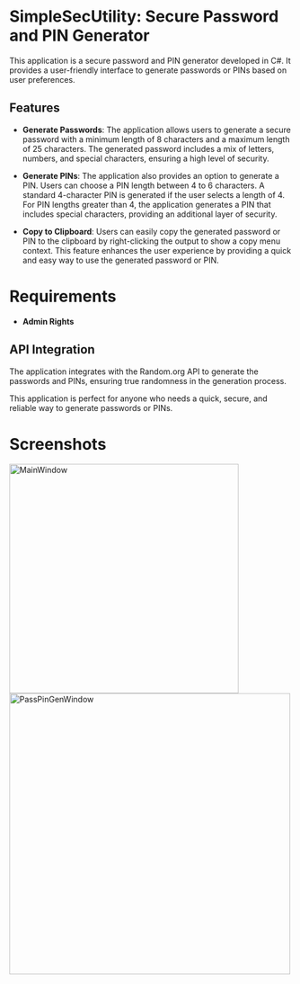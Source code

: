 # SimpleSecUtility: Secure Password and PIN Generator
This application is a secure password and PIN generator developed in C#. It provides a user-friendly interface to generate passwords or PINs based on user preferences.

## Features
- **Generate Passwords**: The application allows users to generate a secure password with a minimum length of 8 characters and a maximum length of 25 characters. The generated password includes a mix of letters, numbers, and special characters, ensuring a high level of security.

- **Generate PINs**: The application also provides an option to generate a PIN. Users can choose a PIN length between 4 to 6 characters. A standard 4-character PIN is generated if the user selects a length of 4. For PIN lengths greater than 4, the application generates a PIN that includes special characters, providing an additional layer of security.

- **Copy to Clipboard**: Users can easily copy the generated password or PIN to the clipboard by right-clicking the output to show a copy menu context. This feature enhances the user experience by providing a quick and easy way to use the generated password or PIN.

# Requirements
- **Admin Rights**

## API Integration
The application integrates with the Random.org API to generate the passwords and PINs, ensuring true randomness in the generation process.

This application is perfect for anyone who needs a quick, secure, and reliable way to generate passwords or PINs.

# Screenshots
<img width="408" alt="MainWindow" src="https://github.com/TwwcTech/SimpleSecUtility/assets/71518263/d53fbff4-c1eb-41ab-8284-342baa6a7f5c">
<img width="500" alt="PassPinGenWindow" src="https://github.com/TwwcTech/SimpleSecUtility/assets/71518263/9f678e3e-3e6b-4722-8380-c4bce06b7cd1">
